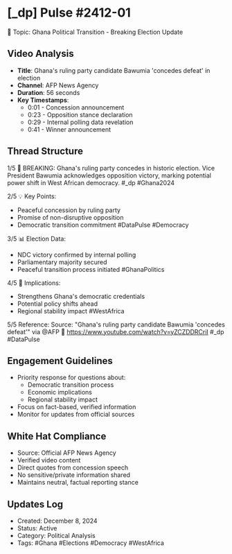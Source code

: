 # [_dp] Pulse #2412-01
📍 Topic: Ghana Political Transition - Breaking Election Update

## Video Analysis
- **Title**: Ghana's ruling party candidate Bawumia 'concedes defeat' in election
- **Channel**: AFP News Agency
- **Duration**: 56 seconds
- **Key Timestamps**:
  - 0:01 - Concession announcement
  - 0:23 - Opposition stance declaration
  - 0:29 - Internal polling data revelation
  - 0:41 - Winner announcement

## Thread Structure

1/5 🚨 BREAKING: Ghana's ruling party concedes in historic election. Vice President Bawumia acknowledges opposition victory, marking potential power shift in West African democracy. #_dp #Ghana2024

2/5 💡 Key Points:
- Peaceful concession by ruling party
- Promise of non-disruptive opposition
- Democratic transition commitment
#DataPulse #Democracy

3/5 📊 Election Data:
- NDC victory confirmed by internal polling
- Parliamentary majority secured
- Peaceful transition process initiated
#GhanaPolitics

4/5 🔮 Implications:
- Strengthens Ghana's democratic credentials
- Potential policy shifts ahead
- Regional stability impact
#WestAfrica

5/5 Reference:
Source: "Ghana's ruling party candidate Bawumia 'concedes defeat'"
via @AFP
🔗 https://www.youtube.com/watch?v=yZCZDDRCriI
#_dp #DataPulse

## Engagement Guidelines
- Priority response for questions about:
  - Democratic transition process
  - Economic implications
  - Regional stability impact
- Focus on fact-based, verified information
- Monitor for updates from official sources

## White Hat Compliance
- Source: Official AFP News Agency
- Verified video content
- Direct quotes from concession speech
- No sensitive/private information shared
- Maintains neutral, factual reporting stance

## Updates Log
- Created: December 8, 2024
- Status: Active
- Category: Political Analysis
- Tags: #Ghana #Elections #Democracy #WestAfrica